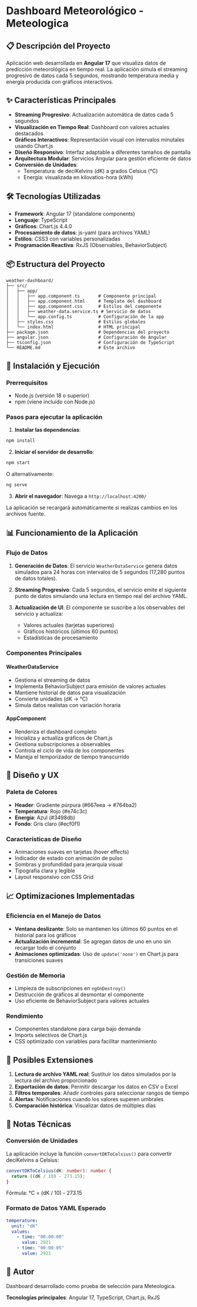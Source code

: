 # Dashboard Meteorológico - Meteologica

## 📋 Descripción del Proyecto

Aplicación web desarrollada en **Angular 17** que visualiza datos de predicción meteorológica en tiempo real. La aplicación simula el streaming progresivo de datos cada 5 segundos, mostrando temperatura media y energía producida con gráficos interactivos.

## ✨ Características Principales

- **Streaming Progresivo**: Actualización automática de datos cada 5 segundos
- **Visualización en Tiempo Real**: Dashboard con valores actuales destacados
- **Gráficos Interactivos**: Representación visual con intervalos minutales usando Chart.js
- **Diseño Responsivo**: Interfaz adaptable a diferentes tamaños de pantalla
- **Arquitectura Modular**: Servicios Angular para gestión eficiente de datos
- **Conversión de Unidades**: 
  - Temperatura: de deciKelvins (dK) a grados Celsius (°C)
  - Energía: visualizada en kilovatios-hora (kWh)

## 🛠️ Tecnologías Utilizadas

- **Framework**: Angular 17 (standalone components)
- **Lenguaje**: TypeScript
- **Gráficos**: Chart.js 4.4.0
- **Procesamiento de datos**: js-yaml (para archivos YAML)
- **Estilos**: CSS3 con variables personalizadas
- **Programación Reactiva**: RxJS (Observables, BehaviorSubject)

## 📦 Estructura del Proyecto

```
weather-dashboard/
├── src/
│   ├── app/
│   │   ├── app.component.ts       # Componente principal
│   │   ├── app.component.html     # Template del dashboard
│   │   ├── app.component.css      # Estilos del componente
│   │   ├── weather-data.service.ts # Servicio de datos
│   │   └── app.config.ts          # Configuración de la app
│   ├── styles.css                 # Estilos globales
│   └── index.html                 # HTML principal
├── package.json                   # Dependencias del proyecto
├── angular.json                   # Configuración de Angular
├── tsconfig.json                  # Configuración de TypeScript
└── README.md                      # Este archivo
```

## 🚀 Instalación y Ejecución

### Prerrequisitos

- Node.js (versión 18 o superior)
- npm (viene incluido con Node.js)

### Pasos para ejecutar la aplicación

1. **Instalar las dependencias**:
```bash
npm install
```

2. **Iniciar el servidor de desarrollo**:
```bash
npm start
```
O alternativamente:
```bash
ng serve
```

3. **Abrir el navegador**:
Navega a `http://localhost:4200/`

La aplicación se recargará automáticamente si realizas cambios en los archivos fuente.

## 📊 Funcionamiento de la Aplicación

### Flujo de Datos

1. **Generación de Datos**: El servicio `WeatherDataService` genera datos simulados para 24 horas con intervalos de 5 segundos (17,280 puntos de datos totales).

2. **Streaming Progresivo**: Cada 5 segundos, el servicio emite el siguiente punto de datos simulando una lectura en tiempo real del archivo YAML.

3. **Actualización de UI**: El componente se suscribe a los observables del servicio y actualiza:
   - Valores actuales (tarjetas superiores)
   - Gráficos históricos (últimos 60 puntos)
   - Estadísticas de procesamiento

### Componentes Principales

#### WeatherDataService
- Gestiona el streaming de datos
- Implementa BehaviorSubject para emisión de valores actuales
- Mantiene historial de datos para visualización
- Convierte unidades (dK → °C)
- Simula datos realistas con variación horaria

#### AppComponent
- Renderiza el dashboard completo
- Inicializa y actualiza gráficos de Chart.js
- Gestiona subscripciones a observables
- Controla el ciclo de vida de los componentes
- Maneja el temporizador de tiempo transcurrido

## 🎨 Diseño y UX

### Paleta de Colores
- **Header**: Gradiente púrpura (#667eea → #764ba2)
- **Temperatura**: Rojo (#e74c3c)
- **Energía**: Azul (#3498db)
- **Fondo**: Gris claro (#ecf0f1)

### Características de Diseño
- Animaciones suaves en tarjetas (hover effects)
- Indicador de estado con animación de pulso
- Sombras y profundidad para jerarquía visual
- Tipografía clara y legible
- Layout responsivo con CSS Grid

## 📈 Optimizaciones Implementadas

### Eficiencia en el Manejo de Datos
- **Ventana deslizante**: Solo se mantienen los últimos 60 puntos en el historial para los gráficos
- **Actualización incremental**: Se agregan datos de uno en uno sin recargar todo el conjunto
- **Animaciones optimizadas**: Uso de `update('none')` en Chart.js para transiciones suaves

### Gestión de Memoria
- Limpieza de subscripciones en `ngOnDestroy()`
- Destrucción de gráficos al desmontar el componente
- Uso eficiente de BehaviorSubject para valores actuales

### Rendimiento
- Componentes standalone para carga bajo demanda
- Imports selectivos de Chart.js
- CSS optimizado con variables para facilitar mantenimiento

## 🧪 Posibles Extensiones

1. **Lectura de archivo YAML real**: Sustituir los datos simulados por la lectura del archivo proporcionado
2. **Exportación de datos**: Permitir descargar los datos en CSV o Excel
3. **Filtros temporales**: Añadir controles para seleccionar rangos de tiempo
4. **Alertas**: Notificaciones cuando los valores superen umbrales
5. **Comparación histórica**: Visualizar datos de múltiples días

## 📝 Notas Técnicas

### Conversión de Unidades
La aplicación incluye la función `convertDKToCelsius()` para convertir deciKelvins a Celsius:

```typescript
convertDKToCelsius(dK: number): number {
  return ((dK / 10) - 273.15);
}
```

Fórmula: °C = (dK / 10) - 273.15

### Formato de Datos YAML Esperado
```yaml
temperature:
  unit: "dK"
  values:
    - time: "00:00:00"
      value: 2921
    - time: "00:00:05"
      value: 2921
```

## 👤 Autor

Dashboard desarrollado como prueba de selección para Meteologica.

**Tecnologías principales**: Angular 17, TypeScript, Chart.js, RxJS
